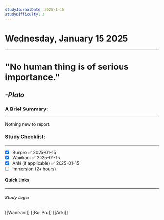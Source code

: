 ```yaml
---
studyJournalDate: 2025-1-15
studyDifficulty: 3
---
```


# Wednesday, January 15 2025
---
# "No human thing is of serious importance."

## *-Plato*


### A Brief Summary:
---
Nothing new to report.

### Study Checklist:
---
- [x] Bunpro ✅ 2025-01-15
- [x] Wanikani ✅ 2025-01-15
- [x] Anki (if applicable) ✅ 2025-01-15
- [ ] Immersion (2+ hours)

#### Quick Links
---
###### Study Logs:
[[Wanikani]]
[[BunPro]]
[[Anki]]